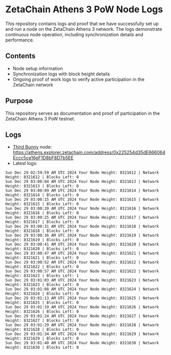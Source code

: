 # ZetaChain Athens 3 PoW Node Logs
This repository contains logs and proof that we have successfully set up and run a node on the ZetaChain Athens 3 network. The logs demonstrate continuous node operation, including synchronization details and performance.

## Contents
- Node setup information
- Synchronization logs with block height details
- Ongoing proof of work logs to verify active participation in the ZetaChain network

## Purpose
This repository serves as documentation and proof of participation in the ZetaChain Athens 3 PoW testnet.

## Logs

- [Third Bunny](https://thirdbunny.xyz/) node: https://athens.explorer.zetachain.com/address/0x225254d35dE666064Eccc5ce16eF1D8bF8D7b5EE
- Latest logs:
```
Sun Dec 29 02:59:59 AM UTC 2024 Your Node Height: 8321612 | Network Height: 8321612 | Blocks Left: 0
Sun Dec 29 03:00:04 AM UTC 2024 Your Node Height: 8321613 | Network Height: 8321613 | Blocks Left: 0
Sun Dec 29 03:00:09 AM UTC 2024 Your Node Height: 8321614 | Network Height: 8321614 | Blocks Left: 0
Sun Dec 29 03:00:15 AM UTC 2024 Your Node Height: 8321615 | Network Height: 8321615 | Blocks Left: 0
Sun Dec 29 03:00:20 AM UTC 2024 Your Node Height: 8321616 | Network Height: 8321616 | Blocks Left: 0
Sun Dec 29 03:00:25 AM UTC 2024 Your Node Height: 8321617 | Network Height: 8321617 | Blocks Left: 0
Sun Dec 29 03:00:31 AM UTC 2024 Your Node Height: 8321618 | Network Height: 8321618 | Blocks Left: 0
Sun Dec 29 03:00:36 AM UTC 2024 Your Node Height: 8321619 | Network Height: 8321619 | Blocks Left: 0
Sun Dec 29 03:00:41 AM UTC 2024 Your Node Height: 8321620 | Network Height: 8321620 | Blocks Left: 0
Sun Dec 29 03:00:47 AM UTC 2024 Your Node Height: 8321621 | Network Height: 8321621 | Blocks Left: 0
Sun Dec 29 03:00:52 AM UTC 2024 Your Node Height: 8321622 | Network Height: 8321622 | Blocks Left: 0
Sun Dec 29 03:00:57 AM UTC 2024 Your Node Height: 8321622 | Network Height: 8321623 | Blocks Left: 1
Sun Dec 29 03:01:03 AM UTC 2024 Your Node Height: 8321623 | Network Height: 8321623 | Blocks Left: 0
Sun Dec 29 03:01:08 AM UTC 2024 Your Node Height: 8321624 | Network Height: 8321624 | Blocks Left: 0
Sun Dec 29 03:01:13 AM UTC 2024 Your Node Height: 8321625 | Network Height: 8321625 | Blocks Left: 0
Sun Dec 29 03:01:19 AM UTC 2024 Your Node Height: 8321626 | Network Height: 8321626 | Blocks Left: 0
Sun Dec 29 03:01:24 AM UTC 2024 Your Node Height: 8321627 | Network Height: 8321627 | Blocks Left: 0
Sun Dec 29 03:01:29 AM UTC 2024 Your Node Height: 8321628 | Network Height: 8321628 | Blocks Left: 0
Sun Dec 29 03:01:34 AM UTC 2024 Your Node Height: 8321629 | Network Height: 8321629 | Blocks Left: 0
Sun Dec 29 03:01:40 AM UTC 2024 Your Node Height: 8321630 | Network Height: 8321630 | Blocks Left: 0
```
